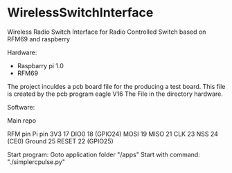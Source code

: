 # WirelessSwitchInterface
Wireless Radio Switch Interface for Radio Controlled Switch based on RFM69 and raspberry 

Hardware: 
- Raspbarry pi 1.0
- RFM69 

The project inculdes a pcb board file for the producing a test board. This file is created by the pcb program eagle V16
The File in the directory hardware. 


Software: 

Main repo

RFM pin	Pi pin
3V3	17
DIO0	18 (GPIO24)
MOSI	19
MISO	21
CLK	23
NSS	24 (CE0)
Ground	25
RESET	22 (GPIO25)




Start program: 
Goto  application folder "/apps"
Start with command: "./simplercpulse.py"
